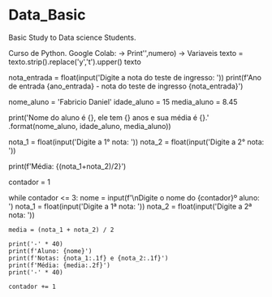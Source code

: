 # Data_Basic
Basic Study to Data science Students.


Curso de Python.
Google Colab:
-> Print'',numero)
-> Variaveis
texto = texto.strip().replace('y','t').upper()
texto

nota_entrada = float(input('Digite a nota do teste de ingresso: '))
print(f'Ano de entrada {ano_entrada} - nota do teste de ingresso {nota_entrada}')

nome_aluno = 'Fabricio Daniel'
idade_aluno = 15
media_aluno = 8.45

print('Nome do aluno é {}, ele tem {} anos e sua média é {}.' .format(nome_aluno, idade_aluno, media_aluno))


nota_1 = float(input('Digite a 1° nota: '))
nota_2 = float(input('Digite a 2° nota: '))

print(f'Média: {(nota_1+nota_2)/2}')

contador = 1

while contador <= 3:
    nome = input(f'\nDigite o nome do {contador}º aluno: ')
    nota_1 = float(input('Digite a 1ª nota: '))
    nota_2 = float(input('Digite a 2ª nota: '))

    media = (nota_1 + nota_2) / 2

    print('-' * 40)
    print(f'Aluno: {nome}')
    print(f'Notas: {nota_1:.1f} e {nota_2:.1f}')
    print(f'Média: {media:.2f}')
    print('-' * 40)

    contador += 1
